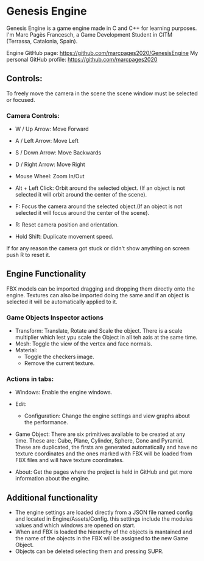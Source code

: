 # Genesis Engine
  Genesis Engine is a game engine made in C and C++ for learning purposes. I'm Marc Pagès Francesch, 
  a Game Development Student in CITM (Terrassa, Catalonia, Spain).

  Engine GitHub page: https://github.com/marcpages2020/GenesisEngine
  My personal GitHub profile: https://github.com/marcpages2020

## Controls: 
 
  To freely move the camera in the scene the scene window must be selected or focused.

### Camera Controls:

 - W / Up Arrow: Move Forward
 - A / Left Arrow: Move Left
 - S / Down Arrow: Move Backwards
 - D / Right Arrow: Move Right

 - Mouse Wheel: Zoom In/Out
 - Alt + Left Click: Orbit around the selected object. (If an object is not selected it will orbit    around the center
   of the scene).
 - F: Focus the camera around the selected object.(If an object is not selected it will focus around    the center
   of the scene).
 - R: Reset camera position and orientation. 
 - Hold Shift: Duplicate movement speed.

 If for any reason the camera got stuck or didn't show anything on screen push R to reset it. 

## Engine Functionality

 FBX models can be imported dragging and dropping them directly onto the engine. Textures can also be  imported doing 
 the same and if an object is selected it will be automatically applied to it. 
 
### Game Objects Inspector actions
 - Transform: Translate, Rotate and Scale the object. There is a scale multiplier which lest ypu scale the Object in all teh axis at    the same time. 
 - Mesh: Toggle the view of the vertex and face normals. 
 - Material: 
     - Toggle the checkers image. 
     - Remove the current texture. 

### Actions in tabs:
 - Windows: Enable the engine windows. 
 - Edit: 
   - Configuration: Change the engine settings and view graphs about the performance. 

 - Game Object: There are six primitives available to be created at any time. These are: Cube, Plane, Cylinder, Sphere,
   Cone and Pyramid. These are duplicated, the firsts are generated automatically and have no texture coordinates and the 
   ones marked with FBX will be loaded from FBX files and will have texture coordinates. 

 - About: Get the pages where the project is held in GitHub and get more information about the engine.

 ## Additional functionality
 - The engine settings are loaded directly from a JSON file named config and located in    Engine/Assets/Config. 
   this settings include the modules values and which windows are opened on start. 
 - When and FBX is loaded the hierarchy of the objects is mantained and the name of the objects in the    FBX will be assigned
   to the new Game Object.  
 - Objects can be deleted selecting them and pressing SUPR.  
 